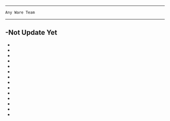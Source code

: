 ---------------------
    Any Ware Team
---------------------

-Not Update Yet
-
-
-
-
-
-
-
-
-
-
-
-
-
-
-
